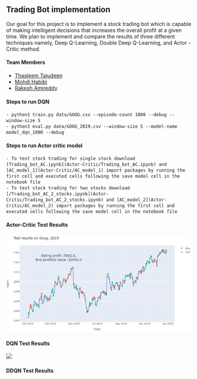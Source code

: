 ## Trading Bot implementation

Our goal for this project is to implement a stock trading bot which is capable of making intelligent decisions that increases the overall profit at a given time. We plan to implement and compare the results of three different techniques namely,  Deep Q-Learning, Double Deep Q-Learning, and Actor -Critic method.

#### Team Members

- [Thasleem Tajudeen](https://github.com/Thaslim)
- [Mohdi Habibi](https://github.com/mohdihabibi)
- [Rakesh Amireddy](https://github.com/rakeshamireddy)


#### Steps to run DQN 

    - python3 train.py data/GOOG.csv --episode-count 1000 --debug --window-size 5
    - python3 eval.py data/GOOG_2019.csv --window-size 5 --model-name model_dqn_1000 --debug
    
#### Steps to run Actor critic model
    - To test stock trading for single stock download [Trading_bot_AC.ipynb](Actor-Critic/Trading_bot_AC.ipynb) and [AC_model_1](Actor-Critic/AC_model_1) import packages by running the first cell and executed cells following the save model cell in the notebook file
    - To test stock trading for two stocks download [/Trading_bot_AC_2_stocks.ipynb](Actor-Critic/Trading_bot_AC_2_stocks.ipynb) and [AC_model_2](Actor-Critic/AC_model_2) import packages by running the first cell and executed cells following the save model cell in the notebook file


#### Actor-Critic Test Results
![](Actor-Critic/Test_results-AC.JPG)

#### DQN Test Results
![](https://github.com/mohdihabibi/Trading-Bot/blob/master/DQN/plots/DQN_Test_Sell_vs_Buy.png)

#### DDQN Test Results

